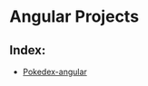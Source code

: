 # Angular Projects


## Index:

- [Pokedex-angular](https://github.com/dev-araujo/projetos/tree/main/Angular/pokedex-angular)
